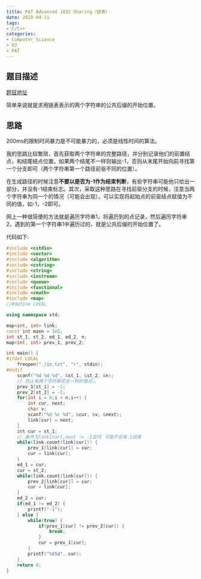 ```yaml
---
title: PAT Advanced 1032 Sharing（链表）
date: 2020-04-11
tags:
- C/C++
categories:
- Computer Science
- OJ
- PAT
---
```


## 题目描述

[题目地址](https://pintia.cn/problem-sets/994805342720868352/problems/994805460652113920)

简单来说就是求用链表表示的两个字符串的公共后缀的开始位置。

<!-- more -->

## 思路

200ms的限制时间暴力是不可能暴力的，必须是线性时间的算法。

我的思路比较繁琐，首先获取两个字符串的完整路径，并分别记录他们的前置结点，和结尾结点位置。如果两个结尾不一样则输出-1，否则从末尾开始向前寻找第一个分支即可（两个字符串第一个路径前驱不同的位置）。

在生成路径的时候注意**不要以是否为-1作为结束判断**，有些字符串可能他只给出一部分，并没有-1结束标志。其次，采取这种思路在寻找前驱分支的时候，注意当两个字符串为同一个的情况（可能会出现）。可以实现将起始点的前驱结点赋值为不同的值，如-1，-2即可。

网上一种很简便的方法就是遍历字符串1，将遍历到的点记录，然后遍历字符串2，遇到的第一个字符串1中遍历过的，就是公共后缀的开始位置了。

代码如下:

```cpp
#include <cstdio>
#include <vector>
#include <algorithm>
#include <cstring>
#include <string>
#include <iostream>
#include <queue>
#include <functional>
#include <cmath>
#include <map>
//#define LOCAL

using namespace std;

map<int, int> link;
const int maxn = 1e5;
int st_1, st_2, ed_1, ed_2, n;
map<int, int> prev_1, prev_2;

int main() {
#ifdef LOCAL
    freopen("./in.txt", "r", stdin);
#endif
    scanf("%d %d %d", &st_1, &st_2, &n);
    // 防止有两个字符串完全一样的情况。。
    prev_1[st_1] = -1;
    prev_2[st_2] = -2;
    for(int i = 0;i < n;i++) {
        int cur, next;
        char v;
        scanf("%d %c %d", &cur, &v, &next);
        link[cur] = next;
    }
    int cur = st_1;
    // 条件为link[cur].next != -1会TE 可能不会有-1结尾
    while(link.count(link[cur])) {
        prev_1[link[cur]] = cur;
        cur = link[cur];
    }
    ed_1 = cur;
    cur = st_2;
    while(link.count(link[cur])) {
        prev_2[link[cur]] = cur;
        cur = link[cur];
    }
    ed_2 = cur;
    if(ed_1 != ed_2) {
        printf("-1");
    } else {
        while(true) {
            if(prev_1[cur] != prev_2[cur]) {
                break;
            }
            cur = prev_1[cur];
        }
        printf("%05d", cur);
    }
    return 0;
}
```

